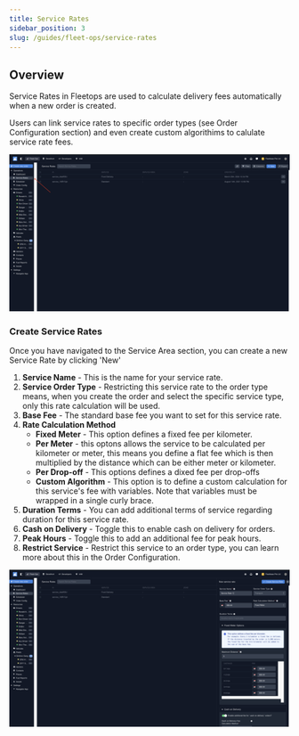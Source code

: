 ```yaml
---
title: Service Rates
sidebar_position: 3
slug: /guides/fleet-ops/service-rates
---
```


## Overview

Service Rates in Fleetops are used to calculate delivery fees automatically when a new order is created. 

Users can link service rates to specific order types (see Order Configuration section) and even create custom algorithims to calulate service rate fees. 

![Alt text](image-13.png)

### Create Service Rates

Once you have navigated to the Service Area section, you can create a new Service Rate by clicking 'New' 

1. **Service Name** - This is the name for your service rate. 
2. **Service Order Type** - Restricting this service rate to the order type means, when you create the order and select the specific service type, only this rate calculation will be used. 
3. **Base Fee** - The standard base fee you want to set for this service rate. 
4. **Rate Calculation Method** 
    - **Fixed Meter** - This option defines a fixed fee per kilometer. 
    - **Per Meter** - this optons allows the service to be calculated per kilometer or meter, this means you define a flat fee which is then multiplied by the distance which can be either meter or kilometer. 
    - **Per Drop-off** - This options defines a dixed fee per drop-offs
    - **Custom Algorithm** - This option is to define a custom calculation for this service's fee with variables. Note that variables must be wrapped in a single curly brace. 
5. **Duration Terms** - You can add additional terms of service regarding duration for this service rate.  
6. **Cash on Delivery**  - Toggle this to enable cash on delivery for orders. 
7. **Peak Hours** - Toggle this to add an additional fee for peak hours. 
8. **Restrict Service**  - Restrict this service to an order type, you can learn more about this in the Order Configuration. 

![Alt text](image-15.png)